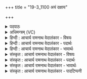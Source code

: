 +++
title = "19-3_1100 अयं दक्षाय"

+++
<details><summary>पदपाठः</summary>

अय꣢म्। द꣡क्षा꣢꣯य। सा꣡ध꣢꣯नः। अ꣡य꣢म्। श꣡र्धा꣢꣯य। वी꣣त꣡ये꣢। अ꣣य꣢म्। दे꣣वे꣡भ्यः꣢। म꣡धु꣢꣯मत्तरः। सु꣣तः꣢। ११००।
</details>

<details><summary>अधिमन्त्रम् (VC)</summary>

- पवमानः सोमः
- पर्वतनारदौ काण्वौ
- उष्णिक्
- ऋषभः
</details>

<details><summary>हिन्दी : आचार्य रामनाथ वेदालंकार - विषयः</summary>

अगले मन्त्र में परमात्मा मनुष्यों का क्या उपकार करता है,यह कहते हैं।
</details>

<details><summary>हिन्दी : आचार्य रामनाथ वेदालंकार - पदार्थः</summary>

पदार्थान्वयभाषाः -  (साधनः) सिद्धिप्रदाता (अयम्) यह पवमान सोम अर्थात् पवित्रकर्ता परमेश्वर (दक्षाय) आत्मबल के लिए होता है। (अयम्) यह परमेश्वर (शर्धाय) उत्साह देने के लिएऔर (वीतये) लोगों की प्रगति के लिए होता है। (सुतः) ध्यान किया गया (अयम्) यह (देवेभ्यः) विद्वान् सदाचारी उपासकों के लिए (मधुमत्तरः) अतिशय मधुर होता है ॥३॥
</details>

<details><summary>हिन्दी : आचार्य रामनाथ वेदालंकार - भावार्थः</summary>

भावार्थभाषाः -  श्रद्धा से उपासना किया गया परमेश्वर उपासक को आत्मबल,उत्साह,प्रगति तथा वाणी,कर्म एवं व्यवहार में मधुरता प्रदान करता है ॥३॥
</details>

<details><summary>संस्कृत : आचार्य रामनाथ वेदालंकार - विषयः</summary>

अथ परमात्मा जनानां कमुपकारं करोतीत्याह।
</details>

<details><summary>संस्कृत : आचार्य रामनाथ वेदालंकार - पदार्थः</summary>

पदार्थान्वयभाषाः -  (साधनः) सिद्धिप्रदाता (अयम्) एषः पवमानः सोमः पवित्रयिता परमेश्वरः (दक्षाय) आत्मबलाय भवति। (अयम्) एषः परमेश्वरः (शर्धाय) उत्साहाय (वीतये) जनानां प्रगतये च भवति। (सुतः) ध्यातः (अयम्) एषः (देवेभ्यः) विद्वद्भ्यः सदाचारिभ्यः उपासकेभ्यः (मधुमत्तरः) अतिशयेन मधुरो भवति ॥३॥
</details>

<details><summary>संस्कृत : आचार्य रामनाथ वेदालंकार - भावार्थः</summary>

भावार्थभाषाः -  श्रद्धयोपासितः परमेश्वर उपासकायात्मबलमुत्साहं प्रगतिं वाचि कर्मणि व्यवहारे च माधुर्यं प्रयच्छति ॥३॥
</details>

<details><summary>संस्कृत : आचार्य रामनाथ वेदालंकार - पादटिप्पनी</summary>

टिप्पणी:   १. ऋ० ९।१०५।३,‘मधु॑मत्तमः’ इति पाठः।
</details>